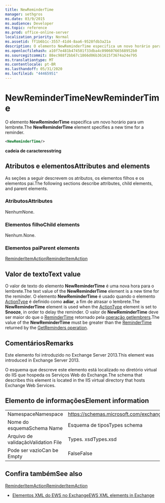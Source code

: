 ```yaml
---
title: NewReminderTime
manager: sethgros
ms.date: 03/9/2015
ms.audience: Developer
ms.topic: reference
ms.prod: office-online-server
localization_priority: Normal
ms.assetid: ff1b6b1c-3557-41d4-8aa6-9528fdb3a21a
description: O elemento NewReminderTime especifica um novo horário para um lembrete.
ms.openlocfilehash: a10f7e481b474501f33dba4c09060766568952b0
ms.sourcegitcommit: 88ec988f2bb67c1866d06b361615f3674a24e795
ms.translationtype: MT
ms.contentlocale: pt-BR
ms.lasthandoff: 05/31/2020
ms.locfileid: "44465951"
---
```

# <a name="newremindertime"></a><span data-ttu-id="e5e31-103">NewReminderTime</span><span class="sxs-lookup"><span data-stu-id="e5e31-103">NewReminderTime</span></span>

<span data-ttu-id="e5e31-104">O elemento **NewReminderTime** especifica um novo horário para um lembrete.</span><span class="sxs-lookup"><span data-stu-id="e5e31-104">The **NewReminderTime** element specifies a new time for a reminder.</span></span> 
  
```XML
<NewReminderTime/>
```

 <span data-ttu-id="e5e31-105">**cadeia de caracteres**</span><span class="sxs-lookup"><span data-stu-id="e5e31-105">**string**</span></span>
## <a name="attributes-and-elements"></a><span data-ttu-id="e5e31-106">Atributos e elementos</span><span class="sxs-lookup"><span data-stu-id="e5e31-106">Attributes and elements</span></span>

<span data-ttu-id="e5e31-107">As seções a seguir descrevem os atributos, os elementos filhos e os elementos pai.</span><span class="sxs-lookup"><span data-stu-id="e5e31-107">The following sections describe attributes, child elements, and parent elements.</span></span>
  
### <a name="attributes"></a><span data-ttu-id="e5e31-108">Atributos</span><span class="sxs-lookup"><span data-stu-id="e5e31-108">Attributes</span></span>

<span data-ttu-id="e5e31-109">Nenhum</span><span class="sxs-lookup"><span data-stu-id="e5e31-109">None.</span></span>
  
### <a name="child-elements"></a><span data-ttu-id="e5e31-110">Elementos filho</span><span class="sxs-lookup"><span data-stu-id="e5e31-110">Child elements</span></span>

<span data-ttu-id="e5e31-111">Nenhum.</span><span class="sxs-lookup"><span data-stu-id="e5e31-111">None.</span></span>
  
### <a name="parent-elements"></a><span data-ttu-id="e5e31-112">Elementos pai</span><span class="sxs-lookup"><span data-stu-id="e5e31-112">Parent elements</span></span>

[<span data-ttu-id="e5e31-113">ReminderItemAction</span><span class="sxs-lookup"><span data-stu-id="e5e31-113">ReminderItemAction</span></span>](reminderitemaction.md)
  
## <a name="text-value"></a><span data-ttu-id="e5e31-114">Valor de texto</span><span class="sxs-lookup"><span data-stu-id="e5e31-114">Text value</span></span>

<span data-ttu-id="e5e31-115">O valor de texto do elemento **NewReminderTime** é uma nova hora para o lembrete.</span><span class="sxs-lookup"><span data-stu-id="e5e31-115">The text value of the **NewReminderTime** element is a new time for the reminder.</span></span> <span data-ttu-id="e5e31-116">O elemento **NewReminderTime** é usado quando o elemento [ActionType](actiontype-reminderactiontype.md) é definido como **adiar**, a fim de atrasar o lembrete.</span><span class="sxs-lookup"><span data-stu-id="e5e31-116">The **NewReminderTime** element is used when the [ActionType](actiontype-reminderactiontype.md) element is set to **Snooze**, in order to delay the reminder.</span></span> <span data-ttu-id="e5e31-117">O valor de **NewReminderTime** deve ser maior do que o [ReminderTime](remindertime.md) retornado pela [operação getlembrers](getreminders-operation.md).</span><span class="sxs-lookup"><span data-stu-id="e5e31-117">The value of the **NewReminderTime** must be greater than the [ReminderTime](remindertime.md) returned by the [GetReminders operation](getreminders-operation.md).</span></span>
  
## <a name="remarks"></a><span data-ttu-id="e5e31-118">Comentários</span><span class="sxs-lookup"><span data-stu-id="e5e31-118">Remarks</span></span>

<span data-ttu-id="e5e31-119">Este elemento foi introduzido no Exchange Server 2013.</span><span class="sxs-lookup"><span data-stu-id="e5e31-119">This element was introduced in Exchange Server 2013.</span></span>
  
<span data-ttu-id="e5e31-120">O esquema que descreve este elemento está localizado no diretório virtual do IIS que hospeda os Serviços Web do Exchange.</span><span class="sxs-lookup"><span data-stu-id="e5e31-120">The schema that describes this element is located in the IIS virtual directory that hosts Exchange Web Services.</span></span>
  
## <a name="element-information"></a><span data-ttu-id="e5e31-121">Elemento de informações</span><span class="sxs-lookup"><span data-stu-id="e5e31-121">Element information</span></span>

|||
|:-----|:-----|
|<span data-ttu-id="e5e31-122">Namespace</span><span class="sxs-lookup"><span data-stu-id="e5e31-122">Namespace</span></span>  <br/> |https://schemas.microsoft.com/exchange/services/2006/types  <br/> |
|<span data-ttu-id="e5e31-123">Nome do esquema</span><span class="sxs-lookup"><span data-stu-id="e5e31-123">Schema Name</span></span>  <br/> |<span data-ttu-id="e5e31-124">Esquema de tipos</span><span class="sxs-lookup"><span data-stu-id="e5e31-124">Types schema</span></span>  <br/> |
|<span data-ttu-id="e5e31-125">Arquivo de validação</span><span class="sxs-lookup"><span data-stu-id="e5e31-125">Validation File</span></span>  <br/> |<span data-ttu-id="e5e31-126">Types. xsd</span><span class="sxs-lookup"><span data-stu-id="e5e31-126">Types.xsd</span></span>  <br/> |
|<span data-ttu-id="e5e31-127">Pode ser vazio</span><span class="sxs-lookup"><span data-stu-id="e5e31-127">Can be Empty</span></span>  <br/> |<span data-ttu-id="e5e31-128">False</span><span class="sxs-lookup"><span data-stu-id="e5e31-128">False</span></span>  <br/> |
   
## <a name="see-also"></a><span data-ttu-id="e5e31-129">Confira também</span><span class="sxs-lookup"><span data-stu-id="e5e31-129">See also</span></span>



[<span data-ttu-id="e5e31-130">ReminderItemAction</span><span class="sxs-lookup"><span data-stu-id="e5e31-130">ReminderItemAction</span></span>](reminderitemaction.md)


- [<span data-ttu-id="e5e31-131">Elementos XML do EWS no Exchange</span><span class="sxs-lookup"><span data-stu-id="e5e31-131">EWS XML elements in Exchange</span></span>](ews-xml-elements-in-exchange.md)

